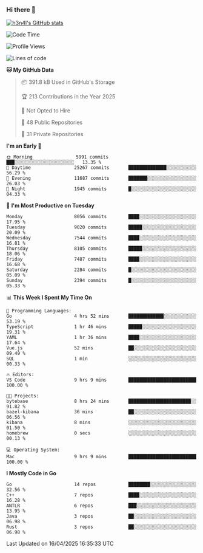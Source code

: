 ### Hi there 👋

[![h3n4l's GitHub stats](https://github-readme-stats.vercel.app/api?username=h3n4l&count_private=true&show_icons=true&theme=radical)](https://github.com/h3n4l/github-readme-stats)

<!--START_SECTION:waka-->
![Code Time](http://img.shields.io/badge/Code%20Time-2%2C144%20hrs%202%20mins-blue)

![Profile Views](http://img.shields.io/badge/Profile%20Views-11-blue)

![Lines of code](https://img.shields.io/badge/From%20Hello%20World%20I%27ve%20Written-15.3%20million%20lines%20of%20code-blue)

**🐱 My GitHub Data** 

> 📦 391.8 kB Used in GitHub's Storage 
 > 
> 🏆 213 Contributions in the Year 2025
 > 
> 🚫 Not Opted to Hire
 > 
> 📜 48 Public Repositories 
 > 
> 🔑 31 Private Repositories 
 > 
**I'm an Early 🐤** 

```text
🌞 Morning                5991 commits        ███░░░░░░░░░░░░░░░░░░░░░░   13.35 % 
🌆 Daytime                25267 commits       ██████████████░░░░░░░░░░░   56.29 % 
🌃 Evening                11687 commits       ███████░░░░░░░░░░░░░░░░░░   26.03 % 
🌙 Night                  1945 commits        █░░░░░░░░░░░░░░░░░░░░░░░░   04.33 % 
```
📅 **I'm Most Productive on Tuesday** 

```text
Monday                   8056 commits        ████░░░░░░░░░░░░░░░░░░░░░   17.95 % 
Tuesday                  9020 commits        █████░░░░░░░░░░░░░░░░░░░░   20.09 % 
Wednesday                7544 commits        ████░░░░░░░░░░░░░░░░░░░░░   16.81 % 
Thursday                 8105 commits        █████░░░░░░░░░░░░░░░░░░░░   18.06 % 
Friday                   7487 commits        ████░░░░░░░░░░░░░░░░░░░░░   16.68 % 
Saturday                 2284 commits        █░░░░░░░░░░░░░░░░░░░░░░░░   05.09 % 
Sunday                   2394 commits        █░░░░░░░░░░░░░░░░░░░░░░░░   05.33 % 
```


📊 **This Week I Spent My Time On** 

```text
💬 Programming Languages: 
Go                       4 hrs 52 mins       █████████████░░░░░░░░░░░░   53.19 % 
TypeScript               1 hr 46 mins        █████░░░░░░░░░░░░░░░░░░░░   19.31 % 
YAML                     1 hr 36 mins        ████░░░░░░░░░░░░░░░░░░░░░   17.64 % 
Vue.js                   52 mins             ██░░░░░░░░░░░░░░░░░░░░░░░   09.49 % 
SQL                      1 min               ░░░░░░░░░░░░░░░░░░░░░░░░░   00.33 % 

🔥 Editors: 
VS Code                  9 hrs 9 mins        █████████████████████████   100.00 % 

🐱‍💻 Projects: 
bytebase                 8 hrs 24 mins       ███████████████████████░░   91.82 % 
bazel-kibana             36 mins             ██░░░░░░░░░░░░░░░░░░░░░░░   06.56 % 
kibana                   8 mins              ░░░░░░░░░░░░░░░░░░░░░░░░░   01.50 % 
homebrew                 0 secs              ░░░░░░░░░░░░░░░░░░░░░░░░░   00.13 % 

💻 Operating System: 
Mac                      9 hrs 9 mins        █████████████████████████   100.00 % 
```

**I Mostly Code in Go** 

```text
Go                       14 repos            ████████░░░░░░░░░░░░░░░░░   32.56 % 
C++                      7 repos             ████░░░░░░░░░░░░░░░░░░░░░   16.28 % 
ANTLR                    6 repos             ███░░░░░░░░░░░░░░░░░░░░░░   13.95 % 
Java                     3 repos             ██░░░░░░░░░░░░░░░░░░░░░░░   06.98 % 
Rust                     3 repos             ██░░░░░░░░░░░░░░░░░░░░░░░   06.98 % 
```




 Last Updated on 16/04/2025 16:35:33 UTC
<!--END_SECTION:waka-->

